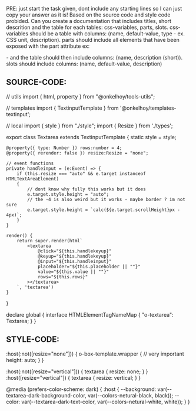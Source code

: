 PRE: just start the task given, dont include any starting lines so I can just copy your answer as it is!
 Based on the source code and style code probided. Can you create a documentation that includes titles, short descrition and the table for each tables: css-variables, parts, slots.
css-variables should be a table with columns: (name, default-value, type - ex. CSS unit, description).
parts should include all elements that have been exposed with the part attribute ex: <p part='foo'> - and the table should then include columns: (name, description (short)).
slots should include columns: (name, default-value, description)

## SOURCE-CODE:
// utils 
import { html, property } from "@onkelhoy/tools-utils";

// templates
import { TextinputTemplate } from '@onkelhoy/templates-textinput';

// local 
import { style } from "./style";
import { Resize } from './types';

export class Textarea extends TextinputTemplate<HTMLTextAreaElement> {
    static style = style;

    @property({ type: Number }) rows:number = 4;
    @property({ rerender: false }) resize:Resize = "none";

    // event functions
    private handleinput = (e:Event) => {
        if (this.resize === "auto" && e.target instanceof HTMLTextAreaElement)
        {
            // dont know why fully this works but it does 
            e.target.style.height = "auto";
            // the -4 is also weird but it works - maybe border ? im not sure 
            e.target.style.height = `calc(${e.target.scrollHeight}px - 4px)`;
        }
    }

    render() {
        return super.render(html`
            <textarea 
                @click="${this.handlekeyup}" 
                @keyup="${this.handlekeyup}" 
                @input="${this.handleinput}" 
                placeholder="${this.placeholder || ""}" 
                value="${this.value || ""}"
                rows="${this.rows}"
            ></textarea>
        `, 'textarea')
    }
}

declare global {
    interface HTMLElementTagNameMap {
        "o-textarea": Textarea;
    }
}
## STYLE-CODE:
:host(:not([resize="none"])) {
    o-box-template.wrapper {
        // very important 
        height: auto;
    }
}

:host(:not([resize="vertical"]))
{
    textarea {
        resize: none;
    }
}
:host([resize="vertical"])
{
    textarea {
        resize: vertical;
    }
}

@media (prefers-color-scheme: dark) {
    :host {
        --background: var(--textarea-dark-background-color, var(--colors-netural-black, black));
        --color: var(--textarea-dark-text-color, var(--colors-netural-white, white));
    }
}